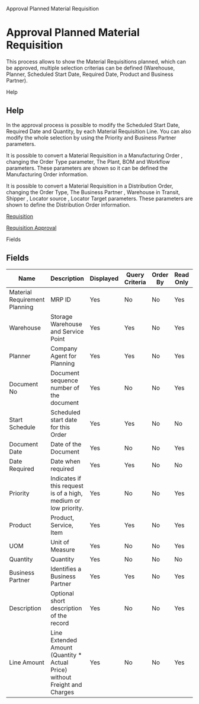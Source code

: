 
Approval Planned Material Requisition
# Approval Planned Material Requisition


This process allows to show the Material Requisitions planned,  which can be approved, multiple selection criterias can be defined (Warehouse, Planner, Scheduled Start Date, Required Date, Product and Business Partner).

Help
## Help


In the approval process is possible to modify the Scheduled Start Date, Required Date and  Quantity,  by each Material Requisition Line. You can also modify the whole selection by using the Priority and Business Partner parameters.


It is possible to convert a Material Requisition in  a Manufacturing Order , changing the Order Type parameter, The Plant, BOM and Workflow parameters. These parameters are shown so it can be defined the Manufacturing Order information.

It is possible to convert a Material Requisition in a Distribution Order, changing the Order Type, The Business Partner , Warehouse in Transit, Shipper ,  Locator source , Locator Target  parameters. These parameters are shown to define the Distribution Order information.


[Requisition](../../functional-guide/window/window-requisition.md)

[Requisition Approval](../../functional-guide/process/process-mrp_requisition_approval.md)

Fields
## Fields




Name                          | Description                                                                | Displayed | Query Criteria | Order By | Read Only | Mandatory
----------------------------- | -------------------------------------------------------------------------- | --------- | -------------- | -------- | --------- | ---------
Material Requirement Planning | MRP ID                                                                     | Yes       | No             | No       | Yes       | Yes      
Warehouse                     | Storage Warehouse and Service Point                                        | Yes       | Yes            | No       | Yes       | No       
Planner                       | Company Agent for Planning                                                 | Yes       | Yes            | No       | Yes       | No       
Document No                   | Document sequence number of the document                                   | Yes       | No             | No       | Yes       | Yes      
Start Schedule                | Scheduled start date for this Order                                        | Yes       | Yes            | No       | No        | No       
Document Date                 | Date of the Document                                                       | Yes       | No             | No       | Yes       | No       
Date Required                 | Date when required                                                         | Yes       | Yes            | No       | No        | No       
Priority                      | Indicates if this request is of a high, medium or low priority.            | Yes       | No             | No       | Yes       | Yes      
Product                       | Product, Service, Item                                                     | Yes       | Yes            | No       | Yes       | No       
UOM                           | Unit of Measure                                                            | Yes       | No             | No       | Yes       | Yes      
Quantity                      | Quantity                                                                   | Yes       | No             | No       | No        | Yes      
Business Partner              | Identifies a Business Partner                                              | Yes       | Yes            | No       | Yes       | No       
Description                   | Optional short description of the record                                   | Yes       | No             | No       | Yes       | Yes      
Line Amount                   | Line Extended Amount (Quantity * Actual Price) without Freight and Charges | Yes       | No             | No       | Yes       | Yes      
